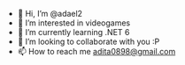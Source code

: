 - 👋 Hi, I’m @adael2
- 👀 I’m interested in videogames
- 🌱 I’m currently learning .NET 6
- 💞️ I’m looking to collaborate with you :P
- 📫 How to reach me adita0898@gmail.com

<!---
adael2/adael2 is a ✨ special ✨ repository because its `README.md` (this file) appears on your GitHub profile.
You can click the Preview link to take a look at your changes.
--->

